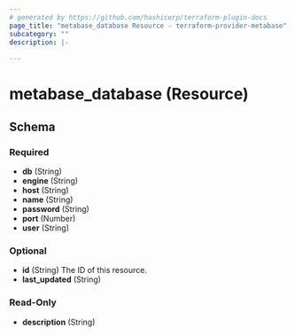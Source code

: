 ```yaml
---
# generated by https://github.com/hashicorp/terraform-plugin-docs
page_title: "metabase_database Resource - terraform-provider-metabase"
subcategory: ""
description: |-
  
---
```


# metabase_database (Resource)





<!-- schema generated by tfplugindocs -->
## Schema

### Required

- **db** (String)
- **engine** (String)
- **host** (String)
- **name** (String)
- **password** (String)
- **port** (Number)
- **user** (String)

### Optional

- **id** (String) The ID of this resource.
- **last_updated** (String)

### Read-Only

- **description** (String)


